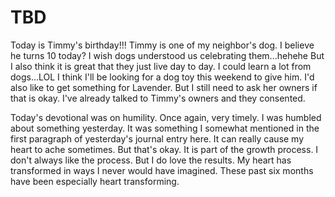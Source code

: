 # TBD

Today is Timmy's birthday!!! Timmy is one of my neighbor's dog. I believe he turns 10 today? I wish dogs understood us celebrating them...hehehe But I also think it is great that they just live day to day. I could learn a lot from dogs...LOL I think I'll be looking for a dog toy this weekend to give him. I'd also like to get something for Lavender. But I still need to ask her owners if that is okay. I've already talked to Timmy's owners and they consented.

Today's devotional was on humility. Once again, very timely. I was humbled about something yesterday. It was something I somewhat mentioned in the first paragraph of yesterday's journal entry here. It can really cause my heart to ache sometimes. But that's okay. It is part of the growth process. I don't always like the process. But I do love the results. My heart has transformed in ways I never would have imagined. These past six months have been especially heart transforming.

